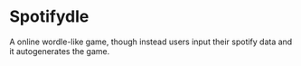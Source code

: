 # Spotifydle
A online wordle-like game, though instead users input their spotify data and it autogenerates the game.
